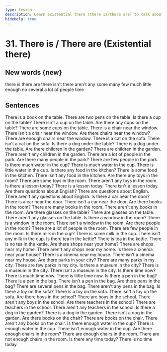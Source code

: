```yaml
---
type: lesson
description: Learn existential there (there is/there are) to talk about the presence or absence of things in places, with questions and negatives.
hideHelp: true
---
```


# 31. There is / There are (Existential there)

## New words {new}

there is
there are
there isn't
there aren't
any
some
many
few
much
little
enough
no
several
a lot of
people
time

## Sentences

There is a book on the table.
There are two pens on the table.
Is there a cup on the table?
There isn't a cup on the table.
Are there any cups on the table?
There are some cups on the table.
There is a chair near the window.
There isn't a chair near the window.
Are there chairs near the window?
There are enough chairs near the window.
There is a cat on the sofa.
There isn't a cat on the sofa.
Is there a dog under the table?
There is a dog under the table.
Are there children in the garden?
There are children in the garden.
There aren't any children in the garden.
There are a lot of people in the park.
Are there many people in the park?
There are few people in the park.
Is there much water in the cup?
There is much water in the cup.
There is little water in the cup.
Is there any food in the kitchen?
There is some food in the kitchen.
There isn't any food in the kitchen.
Are there any toys in the room?
There are some toys in the room.
There aren't any toys in the room.
Is there a lesson today?
There is a lesson today.
There isn't a lesson today.
Are there questions about English?
There are questions about English.
There aren't any questions about English.
Is there a car near the door?
There is a car near the door.
There isn't a car near the door.
Are there books in the room?
There are many books in the room.
There aren't any books in the room.
Are there glasses on the table?
There are glasses on the table.
There aren't any glasses on the table.
Is there a window in the room?
There is a window in the room.
There isn't a window in the room.
Are there people in the room?
There are a lot of people in the room.
There are few people in the room.
Is there milk in the cup?
There is some milk in the cup.
There isn't any milk in the cup.
Is there tea in the kettle?
There is tea in the kettle.
There is no tea in the kettle.
Are there shops near your home?
There are shops near my home.
There aren't any shops near my home.
Is there a cinema near your house?
There is a cinema near my house.
There isn't a cinema near my house.
Are there parks in your city?
There are many parks in my city.
There are few parks in my city.
Is there a museum in the city?
There is a museum in the city.
There isn't a museum in the city.
Is there time now?
There is much time now.
There is little time now.
Is there a pen in the bag?
There is a pen in the bag.
There isn't a pen in the bag.
Are there pens in the bag?
There are several pens in the bag.
There aren't any pens in the bag.
Is there a toy on the sofa?
There is a toy on the sofa.
There isn't a toy on the sofa.
Are there boys in the school?
There are boys in the school.
There aren't any boys in the school.
Are there teachers in the school?
There are teachers in the school.
There aren't any teachers in the school.
Is there a dog in the garden?
There is a dog in the garden.
There isn't a dog in the garden.
Are there books on the chair?
There are books on the chair.
There aren't any books on the chair.
Is there enough water in the cup?
There is enough water in the cup.
There isn't enough water in the cup.
Are there enough chairs in the room?
There are enough chairs in the room.
There are not enough chairs in the room.
Is there any time today?
There is no time today.
